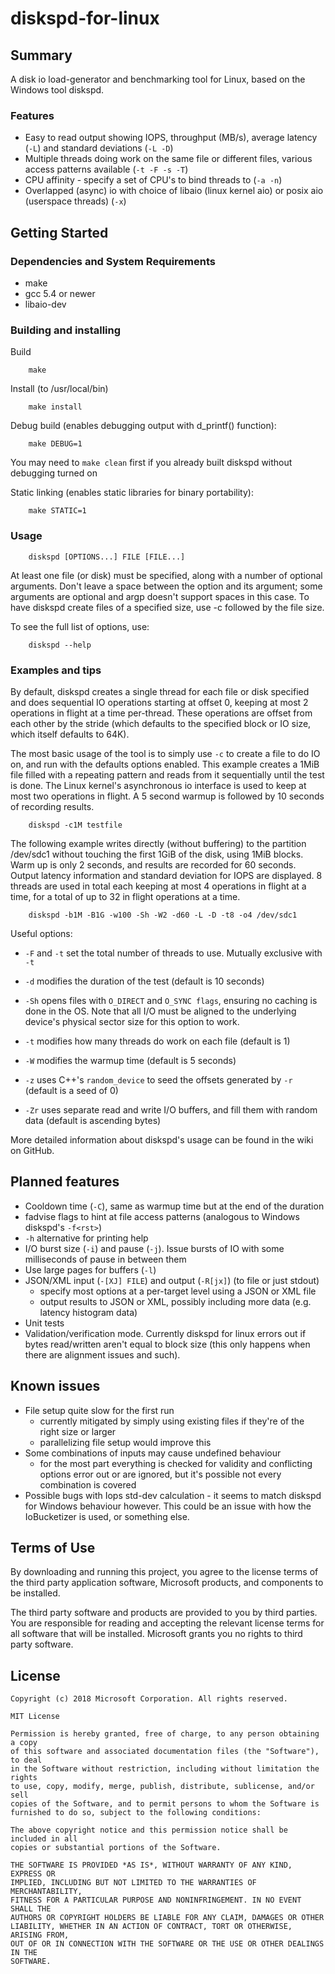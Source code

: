 # diskspd-for-linux

## Summary

A disk io load-generator and benchmarking tool for Linux, based on the Windows tool diskspd.

### Features ###

- Easy to read output showing IOPS, throughput (MB/s), average latency (`-L`) and standard deviations
  (`-L -D`)
- Multiple threads doing work on the same file or different files, various access patterns available
  (`-t -F -s -T`)
- CPU affinity - specify a set of CPU's to bind threads to (`-a -n`)
- Overlapped (async) io with choice of libaio (linux kernel aio) or posix aio (userspace threads)
  (`-x`)

## Getting Started

### Dependencies and System Requirements ###

- make
- gcc 5.4 or newer
- libaio-dev

### Building and installing ###

Build

        make

Install (to /usr/local/bin)

        make install

Debug build (enables debugging output with d\_printf() function):

        make DEBUG=1

You may need to `make clean` first if you already built diskspd without debugging turned on

Static linking (enables static libraries for binary portability):

        make STATIC=1

### Usage ###

        diskspd [OPTIONS...] FILE [FILE...]

At least one file (or disk) must be specified, along with a number of optional arguments.
Don't leave a space between the option and its argument; some arguments are optional and argp
doesn't support spaces in this case.
To have diskspd create files of a specified size, use -c followed by the file size.


To see the full list of options, use:

        diskspd --help

### Examples and tips ###

By default, diskspd creates a single thread for each file or disk specified and does sequential IO
operations starting at offset 0, keeping at most 2 operations in flight at a time per-thread. These
operations are offset from each other by the stride (which defaults to the specified block or IO
size, which itself defaults to 64K).

The most basic usage of the tool is to simply use `-c` to create a file to do IO on, and run with the
defaults options enabled.
This example creates a 1MiB file filled with a repeating pattern and reads from it sequentially
until the test is done. The Linux kernel's asynchronous io interface is used to keep at most two
operations in flight. A 5 second warmup is followed by 10 seconds of recording results.

        diskspd -c1M testfile


The following example writes directly (without buffering) to the partition /dev/sdc1 without
touching the first 1GiB of the disk, using 1MiB blocks. 
Warm up is only 2 seconds, and results are recorded for 60 seconds. Output latency information and
standard deviation for IOPS are displayed. 8 threads are used in total each keeping at most 4
operations in flight at a time, for a total of up to 32 in flight operations at a time.

        diskspd -b1M -B1G -w100 -Sh -W2 -d60 -L -D -t8 -o4 /dev/sdc1


Useful options:

- `-F` and `-t` set the total number of threads to use. Mutually exclusive with `-t`

- `-d` modifies the duration of the test (default is 10 seconds)

- `-Sh` opens files with `O_DIRECT` and `O_SYNC flags`, ensuring no caching is done in the OS. Note that
all I/O must be aligned to the underlying device's physical sector size for this option to work.

- `-t` modifies how many threads do work on each file (default is 1)

- `-W` modifies the warmup time (default is 5 seconds)

- `-z` uses C++'s `random_device` to seed the offsets generated by `-r` (default is a seed of 0)

- `-Zr` uses separate read and write I/O buffers, and fill them with random data (default is ascending bytes)


More detailed information about diskspd's usage can be found in the wiki on GitHub.


## Planned features

- Cooldown time (`-C`), same as warmup time but at the end of the duration
- fadvise flags to hint at file access patterns (analogous to Windows diskspd's `-f<rst>`)
- `-h` alternative for printing help
- I/O burst size (`-i`) and pause (`-j`). Issue bursts of IO with some milliseconds of pause in between
  them
- Use large pages for buffers (`-l`)
- JSON/XML input (`-[XJ] FILE`) and output (`-R[jx]`) (to file or just stdout)
    - specify most options at a per-target level using a JSON or XML file
    - output results to JSON or XML, possibly including more data (e.g. latency histogram data)
- Unit tests
- Validation/verification mode. Currently diskspd for linux errors out if bytes read/written aren't
  equal to block size (this only happens when there are alignment issues and such).

## Known issues

- File setup quite slow for the first run
    - currently mitigated by simply using existing files if they're of the right size or larger
    - parallelizing file setup would improve this
- Some combinations of inputs may cause undefined behaviour
    - for the most part everything is checked for validity and conflicting options error out or are
      ignored, but it's possible not every combination is covered
- Possible bugs with Iops std-dev calculation - it seems to match diskspd for Windows behaviour
  however. This could be an issue with how the IoBucketizer is used, or something else.

## Terms of Use

By downloading and running this project, you agree to the license terms of the third party
application software, Microsoft products, and components to be installed. 

The third party software and products are provided to you by third parties. You are responsible for
reading and accepting the relevant license terms for all software that will be installed. Microsoft
grants you no rights to third party software.

## License

```
Copyright (c) 2018 Microsoft Corporation. All rights reserved.

MIT License

Permission is hereby granted, free of charge, to any person obtaining a copy
of this software and associated documentation files (the "Software"), to deal
in the Software without restriction, including without limitation the rights
to use, copy, modify, merge, publish, distribute, sublicense, and/or sell
copies of the Software, and to permit persons to whom the Software is
furnished to do so, subject to the following conditions:

The above copyright notice and this permission notice shall be included in all
copies or substantial portions of the Software.

THE SOFTWARE IS PROVIDED *AS IS*, WITHOUT WARRANTY OF ANY KIND, EXPRESS OR
IMPLIED, INCLUDING BUT NOT LIMITED TO THE WARRANTIES OF MERCHANTABILITY,
FITNESS FOR A PARTICULAR PURPOSE AND NONINFRINGEMENT. IN NO EVENT SHALL THE
AUTHORS OR COPYRIGHT HOLDERS BE LIABLE FOR ANY CLAIM, DAMAGES OR OTHER
LIABILITY, WHETHER IN AN ACTION OF CONTRACT, TORT OR OTHERWISE, ARISING FROM,
OUT OF OR IN CONNECTION WITH THE SOFTWARE OR THE USE OR OTHER DEALINGS IN THE
SOFTWARE.
```
